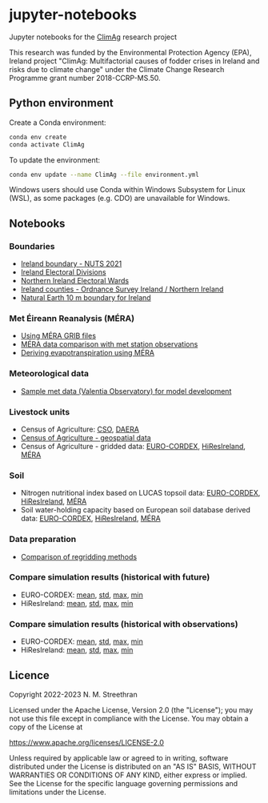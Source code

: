 # jupyter-notebooks

Jupyter notebooks for the [ClimAg](https://www.ucc.ie/en/eel/projects/climag/) research project

This research was funded by the Environmental Protection Agency (EPA), Ireland
project "ClimAg: Multifactorial causes of fodder crises in Ireland and risks
due to climate change" under the Climate Change Research Programme grant
number 2018-CCRP-MS.50.

## Python environment

Create a Conda environment:

```sh
conda env create
conda activate ClimAg
```

To update the environment:

```sh
conda env update --name ClimAg --file environment.yml
```

Windows users should use Conda within Windows Subsystem for Linux (WSL), as some packages (e.g. CDO) are unavailable for Windows.

## Notebooks

### Boundaries

- [Ireland boundary - NUTS 2021](https://nbviewer.org/github/ClimAg/jupyter-notebooks/blob/ipynb/boundaries/ireland_boundary_nuts.ipynb)
- [Ireland Electoral Divisions](https://nbviewer.org/github/ClimAg/jupyter-notebooks/blob/ipynb/boundaries/ireland_boundary_electoral_divisions.ipynb)
- [Northern Ireland Electoral Wards](https://nbviewer.org/github/ClimAg/jupyter-notebooks/blob/ipynb/boundaries/ireland_boundary_ni_wards.ipynb)
- [Ireland counties - Ordnance Survey Ireland / Northern Ireland](https://nbviewer.org/github/ClimAg/jupyter-notebooks/blob/ipynb/boundaries/ireland-boundary.ipynb)
- [Natural Earth 10 m boundary for Ireland](https://nbviewer.org/github/ClimAg/jupyter-notebooks/blob/ipynb/boundaries/naturalearth.ipynb)

### Met Éireann Reanalysis (MÉRA)

- [Using MÉRA GRIB files](https://nbviewer.org/github/ClimAg/jupyter-notebooks/blob/ipynb/mera/mera_data.ipynb)
- [MÉRA data comparison with met station observations](https://nbviewer.org/github/ClimAg/jupyter-notebooks/blob/ipynb/mera/mera_data_compare.ipynb)
- [Deriving evapotranspiration using MÉRA](https://nbviewer.org/github/ClimAg/jupyter-notebooks/blob/ipynb/mera/mera_data_et.ipynb)

### Meteorological data

- [Sample met data (Valentia Observatory) for model development](https://nbviewer.org/github/ClimAg/jupyter-notebooks/blob/ipynb/met/sample_met_data.ipynb)

### Livestock units

- Census of Agriculture: [CSO](https://nbviewer.org/github/ClimAg/jupyter-notebooks/blob/ipynb/agricultural_census/agricultural_census_cso.ipynb), [DAERA](https://nbviewer.org/github/ClimAg/jupyter-notebooks/blob/ipynb/agricultural_census/agricultural_census_daera.ipynb)
- [Census of Agriculture - geospatial data](https://nbviewer.org/github/ClimAg/jupyter-notebooks/blob/ipynb/agricultural_census/agricultural_census.ipynb)
- Census of Agriculture - gridded data: [EURO-CORDEX](https://nbviewer.org/github/ClimAg/jupyter-notebooks/blob/ipynb/agricultural_census/agricultural_census_gridded_eurocordex.ipynb), [HiResIreland](https://nbviewer.org/github/ClimAg/jupyter-notebooks/blob/ipynb/agricultural_census/agricultural_census_gridded_hiresireland.ipynb), [MÉRA](https://nbviewer.org/github/ClimAg/jupyter-notebooks/blob/ipynb/agricultural_census/agricultural_census_gridded_mera.ipynb)

### Soil

- Nitrogen nutritional index based on LUCAS topsoil data: [EURO-CORDEX](https://nbviewer.org/github/ClimAg/jupyter-notebooks/blob/ipynb/soil/nitrogen/nitrogen_lucas_topsoil_eurocordex.ipynb), [HiResIreland](https://nbviewer.org/github/ClimAg/jupyter-notebooks/blob/ipynb/soil/nitrogen/nitrogen_lucas_topsoil_hiresireland.ipynb), [MÉRA](https://nbviewer.org/github/ClimAg/jupyter-notebooks/blob/ipynb/soil/nitrogen/nitrogen_lucas_topsoil_mera.ipynb)
- Soil water-holding capacity based on European soil database derived data: [EURO-CORDEX](https://nbviewer.org/github/ClimAg/jupyter-notebooks/blob/ipynb/soil/water_content/soil_water_content_eurocordex.ipynb), [HiResIreland](https://nbviewer.org/github/ClimAg/jupyter-notebooks/blob/ipynb/soil/water_content/soil_water_content_hiresireland.ipynb), [MÉRA](https://nbviewer.org/github/ClimAg/jupyter-notebooks/blob/ipynb/soil/water_content/soil_water_content_mera.ipynb)

### Data preparation

- [Comparison of regridding methods](https://nbviewer.org/github/ClimAg/jupyter-notebooks/blob/ipynb/modvege/regridding.ipynb)

### Compare simulation results (historical with future)

- EURO-CORDEX: [mean](https://nbviewer.org/github/ClimAg/jupyter-notebooks/blob/ipynb/stats/compare_exp/mean/modvege_eurocordex_compare_exp_diff_mean.ipynb), [std](https://nbviewer.org/github/ClimAg/jupyter-notebooks/blob/ipynb/stats/compare_exp/std/modvege_eurocordex_compare_exp_diff_std.ipynb), [max](https://nbviewer.org/github/ClimAg/jupyter-notebooks/blob/ipynb/stats/compare_exp/max/modvege_eurocordex_compare_exp_diff_max.ipynb), [min](https://nbviewer.org/github/ClimAg/jupyter-notebooks/blob/ipynb/stats/compare_exp/min/modvege_eurocordex_compare_exp_diff_min.ipynb)
- HiResIreland: [mean](https://nbviewer.org/github/ClimAg/jupyter-notebooks/blob/ipynb/stats/compare_exp/mean/modvege_hiresireland_compare_exp_diff_mean.ipynb), [std](https://nbviewer.org/github/ClimAg/jupyter-notebooks/blob/ipynb/stats/compare_exp/std/modvege_hiresireland_compare_exp_diff_std.ipynb), [max](https://nbviewer.org/github/ClimAg/jupyter-notebooks/blob/ipynb/stats/compare_exp/max/modvege_hiresireland_compare_exp_diff_max.ipynb), [min](https://nbviewer.org/github/ClimAg/jupyter-notebooks/blob/ipynb/stats/compare_exp/min/modvege_hiresireland_compare_exp_diff_min.ipynb)

### Compare simulation results (historical with observations)

- EURO-CORDEX: [mean](https://nbviewer.org/github/ClimAg/jupyter-notebooks/blob/ipynb/stats/compare_mera/mean/modvege_eurocordex_compare_mera_diff_mean.ipynb), [std](https://nbviewer.org/github/ClimAg/jupyter-notebooks/blob/ipynb/stats/compare_mera/std/modvege_eurocordex_compare_mera_diff_std.ipynb), [max](https://nbviewer.org/github/ClimAg/jupyter-notebooks/blob/ipynb/stats/compare_mera/max/modvege_eurocordex_compare_mera_diff_max.ipynb), [min](https://nbviewer.org/github/ClimAg/jupyter-notebooks/blob/ipynb/stats/compare_mera/min/modvege_eurocordex_compare_mera_diff_min.ipynb)
- HiResIreland: [mean](https://nbviewer.org/github/ClimAg/jupyter-notebooks/blob/ipynb/stats/compare_mera/mean/modvege_hiresireland_compare_mera_diff_mean.ipynb), [std](https://nbviewer.org/github/ClimAg/jupyter-notebooks/blob/ipynb/stats/compare_mera/std/modvege_hiresireland_compare_mera_diff_std.ipynb), [max](https://nbviewer.org/github/ClimAg/jupyter-notebooks/blob/ipynb/stats/compare_mera/max/modvege_hiresireland_compare_mera_diff_max.ipynb), [min](https://nbviewer.org/github/ClimAg/jupyter-notebooks/blob/ipynb/stats/compare_mera/min/modvege_hiresireland_compare_mera_diff_min.ipynb)

<!--
***Climate model datasets***
EURO-CORDEX data catalogue | [nbviewer](https://nbviewer.org/gist/nmstreethran/88adb3d843260d60e038dafdbf3c4c41/eurocordex_intake.ipynb)
EURO-CORDEX data for Ireland | [nbviewer](https://nbviewer.org/gist/nmstreethran/88adb3d843260d60e038dafdbf3c4c41/eurocordex_ie.ipynb)
HiResIreland data | [nbviewer](https://nbviewer.org/gist/nmstreethran/88adb3d843260d60e038dafdbf3c4c41/hiresireland.ipynb)
HiResIreland variables | [nbviewer](https://nbviewer.org/gist/nmstreethran/88adb3d843260d60e038dafdbf3c4c41/hiresireland_fields.ipynb)
Dataset visualisations | [nbviewer](https://nbviewer.org/gist/nmstreethran/88adb3d843260d60e038dafdbf3c4c41/climate_data_viz.ipynb)
***Met Éireann Reanalysis***
Create MÉRA ModVege input data | [nbviewer](https://nbviewer.org/gist/nmstreethran/88adb3d843260d60e038dafdbf3c4c41/mera_data_process.ipynb)
***Model results***
ModVege results using sample met data | [nbviewer](https://nbviewer.org/gist/nmstreethran/88adb3d843260d60e038dafdbf3c4c41/modvege_valentia.ipynb)
ModVege results with EURO-CORDEX data | [nbviewer](https://nbviewer.org/gist/nmstreethran/88adb3d843260d60e038dafdbf3c4c41/modvege_eurocordex.ipynb)
ModVege results with HiResIreland data | [nbviewer](https://nbviewer.org/gist/nmstreethran/88adb3d843260d60e038dafdbf3c4c41/modvege_hiresireland.ipynb)
Moorepark time series distribution | [nbviewer](https://nbviewer.org/gist/nmstreethran/88adb3d843260d60e038dafdbf3c4c41/modvege_timeseries_moorepark.ipynb)
***Meteorological data***
Met stations in the Island of Ireland | [nbviewer](https://nbviewer.org/gist/nmstreethran/88adb3d843260d60e038dafdbf3c4c41/met-stations.ipynb)
***Grass growth***
GrassCheck NI | [nbviewer](https://nbviewer.org/gist/nmstreethran/88adb3d843260d60e038dafdbf3c4c41/grasscheck.ipynb)
PastureBase Ireland | [nbviewer](https://nbviewer.org/gist/nmstreethran/88adb3d843260d60e038dafdbf3c4c41/pasturebase.ipynb)
***Climatic regions***
Seasonality map from EPA phenology study by Scarrott et al. (2010) | [nbviewer](https://nbviewer.org/gist/nmstreethran/88adb3d843260d60e038dafdbf3c4c41/seasonality-map-epa.ipynb)
Agro-environmental regions based on February rainfall by Holden and Brereton (2004) | [nbviewer](https://nbviewer.org/gist/nmstreethran/88adb3d843260d60e038dafdbf3c4c41/agro-environmental-regions.ipynb)

### Other

***Land use and soil***
CORINE land cover 2018 | [nbviewer](https://nbviewer.org/gist/nmstreethran/88adb3d843260d60e038dafdbf3c4c41/clc-2018.ipynb)
Soil information system | [nbviewer](https://nbviewer.org/gist/nmstreethran/88adb3d843260d60e038dafdbf3c4c41/irish-soil-information-system.ipynb)
***Grass growth***
Grass10 | [nbviewer](https://nbviewer.org/gist/nmstreethran/88adb3d843260d60e038dafdbf3c4c41/grass10.ipynb)
Growing season definition based on Connaughton (1973) | [nbviewer](https://nbviewer.org/gist/nmstreethran/88adb3d843260d60e038dafdbf3c4c41/sample-met-data.ipynb)

## References

- Coordinate reference system for Ireland: [ETRS89 / Irish TM EPSG 2157](https://www.gov.uk/government/publications/uk-geospatial-data-standards-register/national-geospatial-data-standards-register#standards-for-coordinate-reference-systems) -->

## Licence

Copyright 2022-2023 N. M. Streethran

Licensed under the Apache License, Version 2.0 (the "License");
you may not use this file except in compliance with the License.
You may obtain a copy of the License at

  <https://www.apache.org/licenses/LICENSE-2.0>

Unless required by applicable law or agreed to in writing, software
distributed under the License is distributed on an "AS IS" BASIS,
WITHOUT WARRANTIES OR CONDITIONS OF ANY KIND, either express or implied.
See the License for the specific language governing permissions and
limitations under the License.

